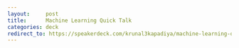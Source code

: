 ```yaml
---
layout:     post
title:      Machine Learning Quick Talk
categories: deck
redirect_to: https://speakerdeck.com/krunal3kapadiya/machine-learning-quick-talk
---
```


